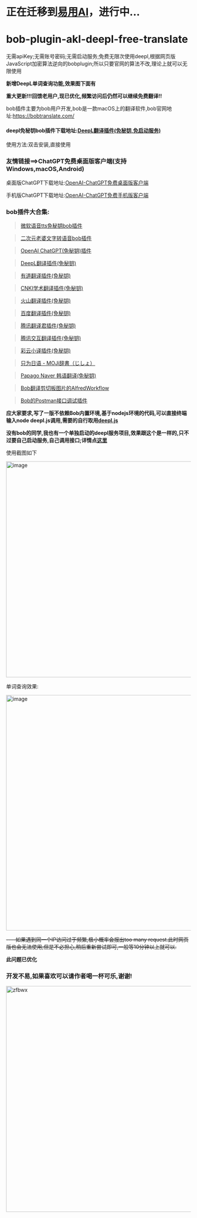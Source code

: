 # 正在迁移到[易用AI](https://easyuseai.com/)，进行中...

# bob-plugin-akl-deepl-free-translate
无需apiKey;无需账号密码;无需启动服务;免费无限次使用deepl,根据网页版JavaScript加密算法逆向的bobplugin;所以只要官网的算法不改,理论上就可以无限使用

**新增DeepL单词查询功能,效果图下面有**

**重大更新!!!回馈老用户,现已优化,频繁访问后仍然可以继续免费翻译!!**

bob插件主要为bob用户开发,bob是一款macOS上的翻译软件,bob官网地址:https://bobtranslate.com/

#### deepl免秘钥bob插件下载地址:[DeepL翻译插件(免秘钥,免启动服务)](https://github.com/akl7777777/bob-plugin-akl-deepl-free-translate/releases/download/v0.3.0/bob-plugin-akl-deepl-free-translate_v0.3.0.bobplugin)

使用方法:双击安装,直接使用

### 友情链接==>ChatGPT免费桌面版客户端(支持Windows,macOS,Android)
桌面版ChatGPT下载地址:[OpenAI-ChatGPT免费桌面版客户端](https://github.com/akl7777777/free-chatgpt-client-pub)

手机版ChatGPT下载地址:[OpenAI-ChatGPT免费手机版客户端](https://github.com/akl7777777/free-chatgpt-client-mobile-pub)

### bob插件大合集:

>[微软语音tts免秘钥bob插件](https://github.com/akl7777777/bob-plugin-akl-microsoft-free-tts)

>[二次元老婆文字转语音bob插件](https://github.com/akl7777777/bob-plugin-akl-moe-tts)

>[OpenAI ChatGPT(免秘钥)插件](https://github.com/akl7777777/bob-plugin-akl-chatgpt-free-translate)

>[DeepL翻译插件(免秘钥)](https://github.com/akl7777777/bob-plugin-akl-deepl-free-translate)

>[有道翻译插件(免秘钥)](https://github.com/akl7777777/bob-plugin-akl-youdao-free-translate)

>[CNKI学术翻译插件(免秘钥)](https://github.com/akl7777777/bob-plugin-akl-cnki-free-translate)

>[火山翻译插件(免秘钥)](https://github.com/akl7777777/bob-plugin-akl-volcengine-free-translate)

>[百度翻译插件(免秘钥)](https://github.com/akl7777777/bob-plugin-akl-baidu-free-translate)

>[腾讯翻译君插件(免秘钥)](https://github.com/akl7777777/bob-plugin-akl-tencent-free-translate)

>[腾讯交互翻译插件(免秘钥)](https://github.com/akl7777777/bob-plugin-akl-transmart-free-translate)

>[彩云小译插件(免秘钥)](https://github.com/akl7777777/bob-plugin-akl-caiyunxiaoyi-free-translate)

>[只为日语 - MOJi辞書（じしょ）](https://github.com/akl7777777/bob-plugin-akl-mojidict-translate)

>[Papago Naver 韩语翻译(免秘钥)](https://github.com/akl7777777/bob-plugin-akl-papago-free-translate)

>[Bob翻译剪切板图片的AlfredWorkflow](https://github.com/akl7777777/BobTranslateClipboard)

>[Bob的Postman接口调试插件](https://github.com/akl7777777/bob-plugin-akl-postman)


**应大家要求,写了一版不依赖Bob内置环境,基于nodejs环境的代码,可以直接终端输入node deepl.js调用,需要的自行取用[deepl.js](https://github.com/akl7777777/bob-plugin-akl-deepl-free-translate/blob/main/node_js_implementation/deepl.js)**

**没有bob的同学,我也有一个单独启动的deepl服务项目,效果跟这个是一样的,只不过要自己启动服务,自己调用接口;详情点[这里](https://github.com/akl7777777/deepl-free-translate-service)**

使用截图如下

<img width="588" alt="image" src="https://user-images.githubusercontent.com/84266551/220933928-52e72e71-8b05-47e8-81a4-323461f0e036.png">

单词查询效果:

<img width="641" alt="image" src="https://user-images.githubusercontent.com/84266551/224255332-bc31b5f6-4357-4fa2-b696-5db60848061d.png">




~~----如果遇到同一个IP访问过于频繁,极小概率会报出too many request.此时网页版也会无法使用;但是不必担心,稍后重新尝试即可,一般等10分钟以上就可以.~~

**此问题已优化**

### 开发不易,如果喜欢可以请作者喝一杯可乐,谢谢!

<img width="615" alt="zfbwx" src="https://user-images.githubusercontent.com/84266551/226084876-17cc93a4-9de5-436e-949c-d84da533f2ed.png">

